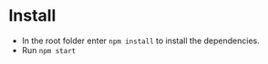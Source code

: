 # Install
- In the root folder enter ```npm install``` to install the dependencies.
- Run ```npm start```
